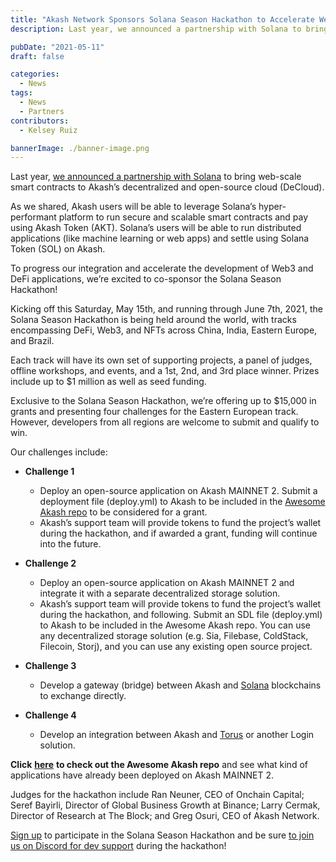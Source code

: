 ```yaml
---
title: "Akash Network Sponsors Solana Season Hackathon to Accelerate Web 3 & DeFi"
description: Last year, we announced a partnership with Solana to bring web-scale smart contracts to Akash’s decentralized and open-source cloud (DeCloud).

pubDate: "2021-05-11"
draft: false

categories:
  - News
tags:
  - News
  - Partners
contributors:
  - Kelsey Ruiz

bannerImage: ./banner-image.png
---
```


Last year, [we announced a partnership with Solana](https://akash.network/blog/akash-partners-with-solana-to-bring-web-scale-smart-contracts-to-supercloud/) to bring web-scale smart contracts to Akash’s decentralized and open-source cloud (DeCloud).

As we shared, Akash users will be able to leverage Solana’s hyper-performant platform to run secure and scalable smart contracts and pay using Akash Token (AKT). Solana’s users will be able to run distributed applications (like machine learning or web apps) and settle using Solana Token (SOL) on Akash.

To progress our integration and accelerate the development of Web3 and DeFi applications, we’re excited to co-sponsor the Solana Season Hackathon!

Kicking off this Saturday, May 15th, and running through June 7th, 2021, the Solana Season Hackathon is being held around the world, with tracks encompassing DeFi, Web3, and NFTs across China, India, Eastern Europe, and Brazil.

Each track will have its own set of supporting projects, a panel of judges, offline workshops, and events, and a 1st, 2nd, and 3rd place winner. Prizes include up to $1 million as well as seed funding.

Exclusive to the Solana Season Hackathon, we’re offering up to $15,000 in grants and presenting four challenges for the Eastern European track. However, developers from all regions are welcome to submit and qualify to win.

Our challenges include:

- **Challenge 1**

  - Deploy an open-source application on Akash MAINNET 2. Submit a deployment file (deploy.yml) to Akash to be included in the [Awesome Akash repo](https://github.com/ovrclk/awesome-akash) to be considered for a grant.
  - Akash’s support team will provide tokens to fund the project’s wallet during the hackathon, and if awarded a grant, funding will continue into the future.

- **Challenge 2**

  - Deploy an open-source application on Akash MAINNET 2 and integrate it with a separate decentralized storage solution.
  - Akash’s support team will provide tokens to fund the project’s wallet during the hackathon, and following. Submit an SDL file (deploy.yml) to Akash to be included in the Awesome Akash repo. You can use any decentralized storage solution (e.g. Sia, Filebase, ColdStack, Filecoin, Storj), and you can use any existing open source project.

- **Challenge 3**

  - Develop a gateway (bridge) between Akash and [Solana](https://docs.solana.com/cli/delegate-stake) blockchains to exchange directly.

- **Challenge 4**

  - Develop an integration between Akash and [Torus](https://docs.tor.us/) or another Login solution.

**Click** [**here**](https://github.com/ovrclk/awesome-akash) **to check out the Awesome Akash repo** and see what kind of applications have already been deployed on Akash MAINNET 2.

Judges for the hackathon include Ran Neuner, CEO of Onchain Capital; Seref Bayirli, Director of Global Business Growth at Binance; Larry Cermak, Director of Research at The Block; and Greg Osuri, CEO of Akash Network.

[Sign up](https://solana.com/solanaszn) to participate in the Solana Season Hackathon and be sure [to join us on Discord for dev support](http://discord.akash.network/) during the hackathon!
